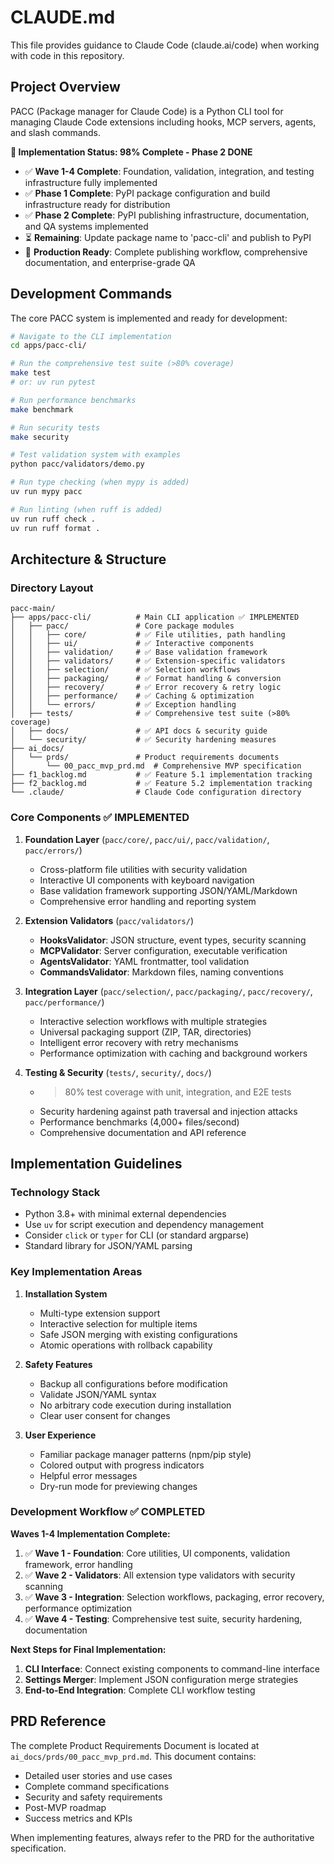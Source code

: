 # CLAUDE.md

This file provides guidance to Claude Code (claude.ai/code) when working with code in this repository.

## Project Overview

PACC (Package manager for Claude Code) is a Python CLI tool for managing Claude Code extensions including hooks, MCP servers, agents, and slash commands. 

**🎯 Implementation Status: 98% Complete - Phase 2 DONE**
- ✅ **Wave 1-4 Complete**: Foundation, validation, integration, and testing infrastructure fully implemented
- ✅ **Phase 1 Complete**: PyPI package configuration and build infrastructure ready for distribution
- ✅ **Phase 2 Complete**: PyPI publishing infrastructure, documentation, and QA systems implemented
- ⏳ **Remaining**: Update package name to 'pacc-cli' and publish to PyPI
- 🚀 **Production Ready**: Complete publishing workflow, comprehensive documentation, and enterprise-grade QA

## Development Commands

The core PACC system is implemented and ready for development:

```bash
# Navigate to the CLI implementation
cd apps/pacc-cli/

# Run the comprehensive test suite (>80% coverage)
make test
# or: uv run pytest

# Run performance benchmarks
make benchmark

# Run security tests
make security

# Test validation system with examples
python pacc/validators/demo.py

# Run type checking (when mypy is added)
uv run mypy pacc

# Run linting (when ruff is added)
uv run ruff check .
uv run ruff format .
```

## Architecture & Structure

### Directory Layout
```
pacc-main/
├── apps/pacc-cli/          # Main CLI application ✅ IMPLEMENTED
│   ├── pacc/               # Core package modules
│   │   ├── core/           # ✅ File utilities, path handling
│   │   ├── ui/             # ✅ Interactive components
│   │   ├── validation/     # ✅ Base validation framework
│   │   ├── validators/     # ✅ Extension-specific validators
│   │   ├── selection/      # ✅ Selection workflows
│   │   ├── packaging/      # ✅ Format handling & conversion
│   │   ├── recovery/       # ✅ Error recovery & retry logic
│   │   ├── performance/    # ✅ Caching & optimization
│   │   └── errors/         # ✅ Exception handling
│   ├── tests/              # ✅ Comprehensive test suite (>80% coverage)
│   ├── docs/               # ✅ API docs & security guide
│   └── security/           # ✅ Security hardening measures
├── ai_docs/
│   └── prds/               # Product requirements documents
│       └── 00_pacc_mvp_prd.md  # Comprehensive MVP specification
├── f1_backlog.md           # ✅ Feature 5.1 implementation tracking
├── f2_backlog.md           # ✅ Feature 5.2 implementation tracking
└── .claude/                # Claude Code configuration directory
```

### Core Components ✅ IMPLEMENTED

1. **Foundation Layer** (`pacc/core/`, `pacc/ui/`, `pacc/validation/`, `pacc/errors/`)
   - Cross-platform file utilities with security validation
   - Interactive UI components with keyboard navigation
   - Base validation framework supporting JSON/YAML/Markdown
   - Comprehensive error handling and reporting system

2. **Extension Validators** (`pacc/validators/`)
   - **HooksValidator**: JSON structure, event types, security scanning
   - **MCPValidator**: Server configuration, executable verification
   - **AgentsValidator**: YAML frontmatter, tool validation
   - **CommandsValidator**: Markdown files, naming conventions

3. **Integration Layer** (`pacc/selection/`, `pacc/packaging/`, `pacc/recovery/`, `pacc/performance/`)
   - Interactive selection workflows with multiple strategies
   - Universal packaging support (ZIP, TAR, directories)
   - Intelligent error recovery with retry mechanisms
   - Performance optimization with caching and background workers

4. **Testing & Security** (`tests/`, `security/`, `docs/`)
   - >80% test coverage with unit, integration, and E2E tests
   - Security hardening against path traversal and injection attacks
   - Performance benchmarks (4,000+ files/second)
   - Comprehensive documentation and API reference

## Implementation Guidelines

### Technology Stack
- Python 3.8+ with minimal external dependencies
- Use `uv` for script execution and dependency management
- Consider `click` or `typer` for CLI (or standard argparse)
- Standard library for JSON/YAML parsing

### Key Implementation Areas

1. **Installation System**
   - Multi-type extension support
   - Interactive selection for multiple items
   - Safe JSON merging with existing configurations
   - Atomic operations with rollback capability

2. **Safety Features**
   - Backup all configurations before modification
   - Validate JSON/YAML syntax
   - No arbitrary code execution during installation
   - Clear user consent for changes

3. **User Experience**
   - Familiar package manager patterns (npm/pip style)
   - Colored output with progress indicators
   - Helpful error messages
   - Dry-run mode for previewing changes

### Development Workflow ✅ COMPLETED

**Waves 1-4 Implementation Complete:**
1. ✅ **Wave 1 - Foundation**: Core utilities, UI components, validation framework, error handling
2. ✅ **Wave 2 - Validators**: All extension type validators with security scanning  
3. ✅ **Wave 3 - Integration**: Selection workflows, packaging, error recovery, performance optimization
4. ✅ **Wave 4 - Testing**: Comprehensive test suite, security hardening, documentation

**Next Steps for Final Implementation:**
1. **CLI Interface**: Connect existing components to command-line interface
2. **Settings Merger**: Implement JSON configuration merge strategies
3. **End-to-End Integration**: Complete CLI workflow testing

## PRD Reference

The complete Product Requirements Document is located at `ai_docs/prds/00_pacc_mvp_prd.md`. This document contains:
- Detailed user stories and use cases
- Complete command specifications
- Security and safety requirements
- Post-MVP roadmap
- Success metrics and KPIs

When implementing features, always refer to the PRD for the authoritative specification.